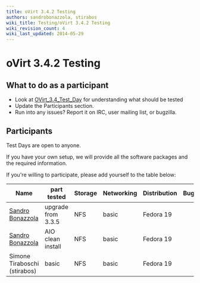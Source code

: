 ```yaml
---
title: oVirt 3.4.2 Testing
authors: sandrobonazzola, stirabos
wiki_title: Testing/oVirt 3.4.2 Testing
wiki_revision_count: 4
wiki_last_updated: 2014-05-29
---
```


# oVirt 3.4.2 Testing

## What to do as a participant

*   Look at [OVirt_3.4_Test_Day](/develop/release-management/releases/3.4/test-day/) for understanding what should be tested
*   Update the Participants section.
*   Run into any issues? Report it on IRC, user mailing list, or bugzilla.

## Participants

Test Days are open to anyone.

If you have your own setup, we will provide all the software packages and the required information.

If you're willing to participate, please add yourself to the table below:

| Name                                               | part tested        | Storage | Networking | Distribution | Bugs |
|----------------------------------------------------|--------------------|---------|------------|--------------|------|
| [Sandro Bonazzola](https://github.com/sandrobonazzola) | upgrade from 3.3.5 | NFS     | basic      | Fedora 19    |      |
| [Sandro Bonazzola](https://github.com/sandrobonazzola) | AIO clean install  | NFS     | basic      | Fedora 19    |      |
| Simone Tiraboschi (stirabos)      | basic              | NFS     | basic      | Fedora 19    |      |
